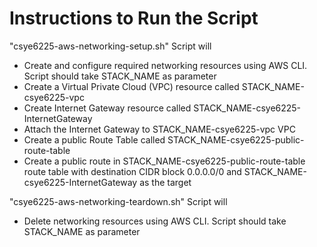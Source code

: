 # Instructions to Run the Script
<p>"csye6225-aws-networking-setup.sh" Script will</p>
<ul>
	<li>Create and configure required networking resources using AWS CLI. Script should take STACK_NAME as parameter</li>
	<li>Create a Virtual Private Cloud (VPC) resource called STACK_NAME-csye6225-vpc</li>
	<li>Create Internet Gateway resource called STACK_NAME-csye6225-InternetGateway</li>
	<li>Attach the Internet Gateway to STACK_NAME-csye6225-vpc VPC</li>
	<li>Create a public Route Table called STACK_NAME-csye6225-public-route-table</li>
	<li>Create a public route in STACK_NAME-csye6225-public-route-table route table with destination CIDR block 0.0.0.0/0 and STACK_NAME-csye6225-InternetGateway as the target</li>
</ul>
<p>"csye6225-aws-networking-teardown.sh" Script will</p>
<ul>
	<li>Delete networking resources using AWS CLI. Script should take STACK_NAME as parameter</li>
</ul>
